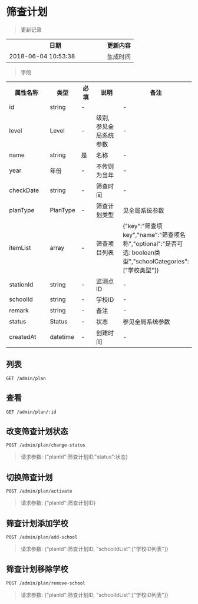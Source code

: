 # 筛查计划

> 更新记录

<table>
    <tr>
        <th style="width:250px;">日期</th>
        <th>更新内容</th>
    </tr>
    <tr>
        <td>2018-06-04 10:53:38</td>
        <td>生成时间</td>
    </tr>
</table>

> 字段

<table>
    <tr>
        <th style="width:150px;">属性名称</th>
        <th style="width:60px;">类型</th>
        <th style="width:60px;">必填</th>
        <th style="width:200px;">说明</th>
        <th>备注</th>
    </tr>
    <tr>
        <td>id</td>
        <td>string</td>
        <td>-</td>
        <td></td>
        <td>-</td>
    </tr>
    <tr>
        <td>level</td>
        <td>Level</td>
        <td>-</td>
        <td>级别, 参见全局系统参数</td>
        <td>-</td>
    </tr>
    <tr>
        <td>name</td>
        <td>string</td>
        <td>是</td>
        <td>名称</td>
        <td>-</td>
    </tr>
    <tr>
        <td>year</td>
        <td>年份</td>
        <td>-</td>
        <td>不传则为当年</td>
        <td>-</td>
    </tr>
    <tr>
        <td>checkDate</td>
        <td>string</td>
        <td>-</td>
        <td>筛查时间</td>
        <td>-</td>
    </tr>
    <tr>
        <td>planType</td>
        <td>PlanType</td>
        <td>-</td>
        <td>筛查计划类型</td>
        <td>见全局系统参数</td>
    </tr>
    <tr>
        <td>itemList</td>
        <td>array</td>
        <td>-</td>
        <td>筛查项目列表</td>
        <td>{"key":"筛查项key","name":"筛查项名称","optional":"是否可选: boolean类型","schoolCategories":["学校类型"]}</td>
    </tr>
    <tr>
        <td>stationId</td>
        <td>string</td>
        <td>-</td>
        <td>监测点ID</td>
        <td>-</td>
    </tr>
    <tr>
        <td>schoolId</td>
        <td>string</td>
        <td>-</td>
        <td>学校ID</td>
        <td>-</td>
    </tr>
    <tr>
        <td>remark</td>
        <td>string</td>
        <td>-</td>
        <td>备注</td>
        <td>-</td>
    </tr>
    <tr>
        <td>status</td>
        <td>Status</td>
        <td>-</td>
        <td>状态</td>
        <td>参见全局系统参数</td>
    </tr>
    <tr>
        <td>createdAt</td>
        <td>datetime</td>
        <td>-</td>
        <td>创建时间</td>
        <td>-</td>
    </tr>
</table>

## 列表

```
GET /admin/plan
```

## 查看

```
GET /admin/plan/:id
```

## 改变筛查计划状态

```
POST /admin/plan/change-status
```

> 请求参数: {"planId":筛查计划ID,"status":状态}

## 切换筛查计划

```
POST /admin/plan/activate
```

> 请求参数: {"planId":筛查计划ID}

## 筛查计划添加学校

```
POST /admin/plan/add-school
```

> 请求参数: {"planId":筛查计划ID, "schoolIdList":["学校ID列表"]}

## 筛查计划移除学校

```
POST /admin/plan/remove-school
```

> 请求参数: {"planId":筛查计划ID, "schoolIdList":["学校ID列表"]}